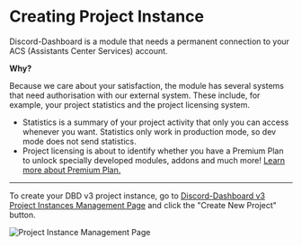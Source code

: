 # Creating Project Instance

Discord-Dashboard is a module that needs a permanent connection to your ACS (Assistants Center Services) account. 

**Why?**

Because we care about your satisfaction, the module has several systems that need authorisation with our external system. These include, for example, your project statistics and the project licensing system.

- Statistics is a summary of your project activity that only you can access whenever you want. Statistics only work in production mode, so dev mode does not send statistics.
- Project licensing is about to identify whether you have a Premium Plan to unlock specially developed modules, addons and much more! [Learn more about Premium Plan.](https://assistantscenter.com/discord-dashboard)

<hr/>

To create your DBD v3 project instance, go to [Discord-Dashboard v3 Project Instances Management Page](https://assistantscenter.com/discord-dashboard) and click the "Create New Project" button.

![Project Instance Management Page](/images/dbd_project_instance.png)
